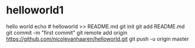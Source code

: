 # helloworld1
hello world
echo # helloworld >> README.md
git init
git add README.md
git commit -m "first commit"
git remote add origin https://github.com/nicolevanhaaren/helloworld.git
git push -u origin master
